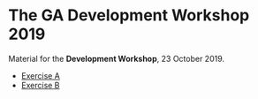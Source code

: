 # The GA Development Workshop 2019
Material for the **Development Workshop**, 23 October 2019.

-   [Exercise A](exercise-a/README.md)
-   [Exercise B](exercise-b/README.md)